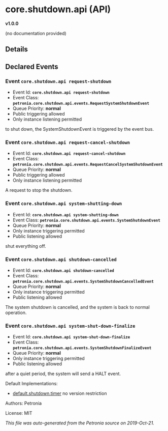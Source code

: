 # core.shutdown.api (API)
**v1.0.0**

(no documentation provided)

## Details




## Declared Events


### Event `core.shutdown.api request-shutdown`

* Event Id: **`core.shutdown.api request-shutdown`**
* Event Class: **`petronia.core.shutdown.api.events.RequestSystemShutdownEvent`**
* Queue Priority: **normal**
* Public triggering allowed
* Only instance listening permitted

to shut down, the SystemShutdownEvent is triggered by the event bus.



### Event `core.shutdown.api request-cancel-shutdown`

* Event Id: **`core.shutdown.api request-cancel-shutdown`**
* Event Class: **`petronia.core.shutdown.api.events.RequestCancelSystemShutdownEvent`**
* Queue Priority: **normal**
* Public triggering allowed
* Only instance listening permitted

A request to stop the shutdown.



### Event `core.shutdown.api system-shutting-down`

* Event Id: **`core.shutdown.api system-shutting-down`**
* Event Class: **`petronia.core.shutdown.api.events.SystemShutdownEvent`**
* Queue Priority: **normal**
* Only instance triggering permitted
* Public listening allowed

shut everything off.



### Event `core.shutdown.api shutdown-cancelled`

* Event Id: **`core.shutdown.api shutdown-cancelled`**
* Event Class: **`petronia.core.shutdown.api.events.SystemShutdownCancelledEvent`**
* Queue Priority: **normal**
* Only instance triggering permitted
* Public listening allowed

The system shutdown is cancelled, and the system is back to normal operation.



### Event `core.shutdown.api system-shut-down-finalize`

* Event Id: **`core.shutdown.api system-shut-down-finalize`**
* Event Class: **`petronia.core.shutdown.api.events.SystemShutdownFinalizeEvent`**
* Queue Priority: **normal**
* Only instance triggering permitted
* Public listening allowed

after a quiet period, the system will send a HALT event.







Default Implementations:
* [default.shutdown.timer](default.shutdown.timer.md)
  no version restriction


Authors: Petronia

License: MIT

*This file was auto-generated from the Petronia source on 2019-Oct-21.*

